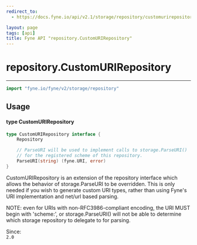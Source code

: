 ```yaml
---
redirect_to:
  - https://docs.fyne.io/api/v2.1/storage/repository/customurirepository.md

layout: page
tags: [api]
title: Fyne API "repository.CustomURIRepository"
---
```



# repository.CustomURIRepository
---
```go
import "fyne.io/fyne/v2/storage/repository"
```

## Usage

#### type CustomURIRepository

```go
type CustomURIRepository interface {
	Repository

	// ParseURI will be used to implement calls to storage.ParseURI()
	// for the registered scheme of this repository.
	ParseURI(string) (fyne.URI, error)
}
```

CustomURIRepository is an extension of the repository interface which allows the behavior of storage.ParseURI to be overridden. This is only needed if you wish to generate custom URI types, rather than using Fyne's URI implementation and net/url based parsing.

NOTE: even for URIs with non-RFC3986-compliant encoding, the URI MUST begin with 'scheme:', or storage.ParseURI() will not be able to determine which storage repository to delegate to for parsing.


<div class="since">Since: <code>
2.0</code></div>

